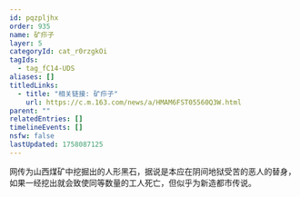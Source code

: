 ```yaml
---
id: pqzpljhx
order: 935
name: 矿疖子
layer: 5
categoryId: cat_r0rzgkOi
tagIds:
  - tag_fC14-UDS
aliases: []
titledLinks:
  - title: "相关链接: 矿疖子"
    url: https://c.m.163.com/news/a/HMAM6FST05560Q3W.html
parent: ""
relatedEntries: []
timelineEvents: []
nsfw: false
lastUpdated: 1758087125
---
```


网传为山西煤矿中挖掘出的人形黑石，据说是本应在阴间地狱受苦的恶人的替身，如果一经挖出就会致使同等数量的工人死亡，但似乎为新造都市传说。